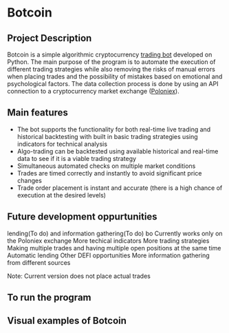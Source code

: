 # Botcoin

## Project Description
Botcoin is a simple algorithmic cryptocurrency [trading bot](https://www.investopedia.com/articles/active-trading/101014/basics-algorithmic-trading-concepts-and-examples.asp) developed on Python. The main purpose of the program is to automate the execution of different trading strategies while also removing the risks of manual errors when placing trades and the possibility of mistakes based on emotional and psychological factors. The data collection process is done by using an API connection to a cryptocurrency market exchange ([Poloniex](https://poloniex.com/)).

## Main features
- The bot supports the functionality for both real-time live trading and historical backtesting with built in basic trading strategies using indicators for technical analysis
- Algo-trading can be backtested using available historical and real-time data to see if it is a viable trading strategy
- Simultaneous automated checks on multiple market conditions
- Trades are timed correctly and instantly to avoid significant price changes
- Trade order placement is instant and accurate (there is a high chance of execution at the desired levels)

## Future development oppurtunities
lending(To do) and information gathering(To do) bo
Currently works only on the Poloniex exchange
More techical indicators
More trading strategies
Making multiple trades and having multiple open positions at the same time
Automatic lending
Other DEFI opportunities
More information gathering from different sources

Note: Current version does not place actual trades

## To run the program

## Visual examples of Botcoin
